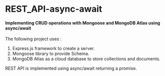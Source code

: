 # REST_API-async-await
#### Implementing CRUD operations with Mongoose and MongoDB Atlas using async/await

The following project uses :
1. Express.js framework to create a server. 
2. Mongoose library to provide Schema.
3. MongoDB Atlas as a cloud database to store collections and documents.

REST API is implemented using async/await returning a promise.
